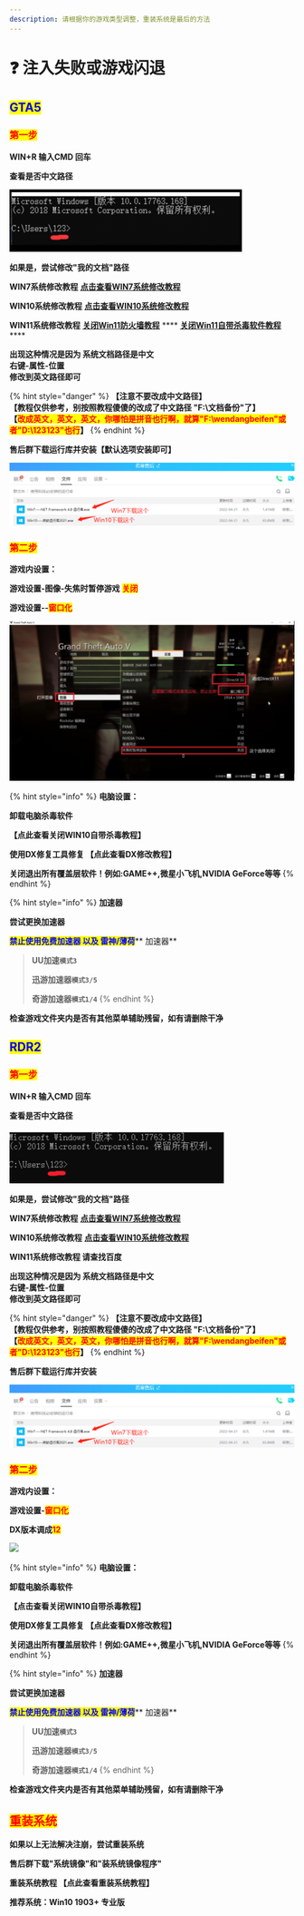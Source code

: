 ```yaml
---
description: 请根据你的游戏类型调整，重装系统是最后的方法
---
```


# ❓ 注入失败或游戏闪退

## <mark style="color:blue;">GTA5</mark>

### <mark style="color:red;">第一步</mark>

**WIN+R 输入CMD 回车**

**查看是否中文路径**

![](../.gitbook/assets/8c76ca95c9c296b9e7f3f76183771fc.png)

**如果是，尝试修改"我的文档"路径**

**WIN7系统修改教程** [**点击查看WIN7系统修改教程**](https://jingyan.baidu.com/article/eb9f7b6da448cb869364e8ed.html)

**WIN10系统修改教程** [**点击查看WIN10系统修改教程**](https://jingyan.baidu.com/article/148a1921a96ad24d71c3b1ae.html)

**WIN11系统修改教程** [**关闭Win11防火墙教程**](https://jingyan.baidu.com/article/f00622282d18b5bad3f0c89c.html)     ****     [**关闭Win11自带杀毒软件教程**](https://www.yunqishi.net/video/173193.html)****

**出现这种情况是因为 系统文档路径是中文**\
**右键-属性-位置**\
**修改到英文路径即可**

{% hint style="danger" %}
**【注意不要改成中文路径】**\
**【教程仅供参考，别按照教程傻傻的改成了中文路径 "F:\文档备份"了】**\
**【**<mark style="color:red;">**改成英文，英文，英文，你哪怕是拼音也行啊，就算"F:\wendangbeifen"或者"D:\123123"也行**</mark>**】**
{% endhint %}

**售后群下载运行库并安装【默认选项安装即可】**

![](../.gitbook/assets/62bc541b0225ecc3730bafcaa0fcb2c.png)

### <mark style="color:red;">第二步</mark>

**游戏内设置：**

**游戏设置-图像-失焦时暂停游戏** <mark style="color:red;">**关闭**</mark>

**游戏设置--**<mark style="color:red;">**窗口化**</mark>

![](assets/image-20220404224125068.png)

{% hint style="info" %}
**电脑设置：**

**卸载电脑杀毒软件**

**【点此查看关闭WIN10自带杀毒教程】**

**使用DX修复工具修复 【点此查看DX修改教程】**

**关闭退出所有覆盖层软件！例如:GAME++,微星小飞机,NVIDIA GeForce等等**
{% endhint %}

{% hint style="info" %}
**加速器**

**尝试更换加速器**

<mark style="color:blue;">**禁止使用免费加速器 以及 雷神/薄荷**</mark>** 加速器**

> **UU加速`模式3`**
>
> **迅游加速器`模式3/5`**
>
> **奇游加速器`模式1/4`**
{% endhint %}

**检查游戏文件夹内是否有其他菜单辅助残留，如有请删除干净**

## <mark style="color:blue;">RDR2</mark>

### <mark style="color:red;">第一步</mark>

**WIN+R 输入CMD 回车**

**查看是否中文路径**

![](assets/image-20220404224239899.png)

**如果是，尝试修改"我的文档"路径**

**WIN7系统修改教程** [**点击查看WIN7系统修改教程**](https://jingyan.baidu.com/article/eb9f7b6da448cb869364e8ed.html)

**WIN10系统修改教程** [**点击查看WIN10系统修改教程**](https://jingyan.baidu.com/article/148a1921a96ad24d71c3b1ae.html)

**WIN11系统修改教程 请查找百度**

**出现这种情况是因为 系统文档路径是中文**\
**右键-属性-位置**\
**修改到英文路径即可**

{% hint style="danger" %}
**【注意不要改成中文路径】**\
**【教程仅供参考，别按照教程傻傻的改成了中文路径 "F:\文档备份"了】**\
**【**<mark style="color:red;">**改成英文，英文，英文，你哪怕是拼音也行啊，就算"F:\wendangbeifen"或者"D:\123123"也行**</mark>**】**
{% endhint %}

**售后群下载运行库并安装**

![](../.gitbook/assets/62bc541b0225ecc3730bafcaa0fcb2c.png)

### <mark style="color:red;">第二步</mark>

**游戏内设置：**

**游戏设置-**<mark style="color:red;">**窗口化**</mark>

**DX版本调成**<mark style="color:red;">**12**</mark>

![](../.gitbook/assets/spaces\_6aP5C40zBk1VuayGgxOi\_uploads\_git-blob-ed12b09d7e01f12ee3562695907a3c8b9cda8545\_暗转.png)

{% hint style="info" %}
**电脑设置：**

**卸载电脑杀毒软件**

**【点击查看关闭WIN10自带杀毒教程】**

**使用DX修复工具修复 【点此查看DX修改教程】**

**关闭退出所有覆盖层软件！例如:GAME++,微星小飞机,NVIDIA GeForce等等**
{% endhint %}

{% hint style="info" %}
**加速器**

**尝试更换加速器**

<mark style="color:blue;">**禁止使用免费加速器 以及 雷神/薄荷**</mark>** 加速器**

> **UU加速`模式3`**
>
> **迅游加速器`模式3/5`**
>
> **奇游加速器`模式1/4`**
{% endhint %}

**检查游戏文件夹内是否有其他菜单辅助残留，如有请删除干净**

## <mark style="color:red;">重装系统</mark>

**如果以上无法解决注崩，尝试重装系统**

**售后群下载"系统镜像"和"装系统镜像程序"**

**重装系统教程 【点此查看重装系统教程】**

**推荐系统：Win10 1903+ 专业版**
